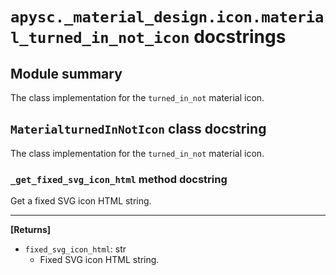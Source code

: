 # `apysc._material_design.icon.material_turned_in_not_icon` docstrings

## Module summary

The class implementation for the `turned_in_not` material icon.

## `MaterialturnedInNotIcon` class docstring

The class implementation for the `turned_in_not` material icon.

### `_get_fixed_svg_icon_html` method docstring

Get a fixed SVG icon HTML string.<hr>

**[Returns]**

- `fixed_svg_icon_html`: str
  - Fixed SVG icon HTML string.